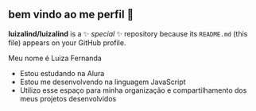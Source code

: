 ## bem vindo ao me perfil 💙


**luizalind/luizalind** is a ✨ _special_ ✨ repository because its `README.md` (this file) appears on your GitHub profile.

Meu nome é Luiza Fernanda 

- Estou estudando na Alura
- Estou me desenvolvendo na linguagem JavaScript
- Utilizo esse espaço para minha organização e compartilhamento dos meus projetos desenvolvidos
